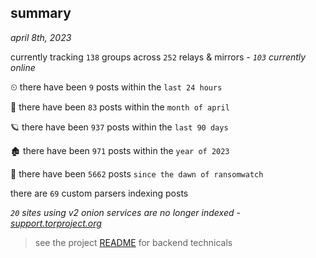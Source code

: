 
## summary
_april 8th, 2023_

currently tracking `138` groups across `252` relays & mirrors - _`103` currently online_

⏲ there have been `9` posts within the `last 24 hours`

🦈 there have been `83` posts within the `month of april`

🪐 there have been `937` posts within the `last 90 days`

🏚 there have been `971` posts within the `year of 2023`

🦕 there have been `5662` posts `since the dawn of ransomwatch`

there are `69` custom parsers indexing posts

_`20` sites using v2 onion services are no longer indexed - [support.torproject.org](https://support.torproject.org/onionservices/v2-deprecation/)_

> see the project [README](https://github.com/joshhighet/ransomwatch#ransomwatch--) for backend technicals
